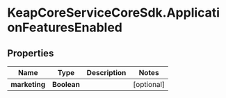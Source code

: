 # KeapCoreServiceCoreSdk.ApplicationFeaturesEnabled

## Properties

Name | Type | Description | Notes
------------ | ------------- | ------------- | -------------
**marketing** | **Boolean** |  | [optional] 


